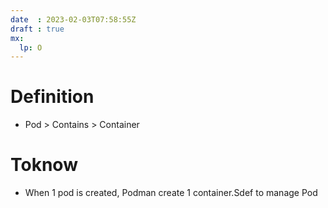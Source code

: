 ```yaml
---
date  : 2023-02-03T07:58:55Z
draft : true
mx:  
  lp: O
---
```


# Definition
- Pod > Contains > Container

# Toknow
- When 1 pod is created, Podman create 1 container.Sdef to manage Pod
